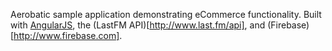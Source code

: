 Aerobatic sample application demonstrating eCommerce functionality. Built with [AngularJS](http://www.angular.js), the (LastFM API)[http://www.last.fm/api], and (Firebase)[http://www.firebase.com].
